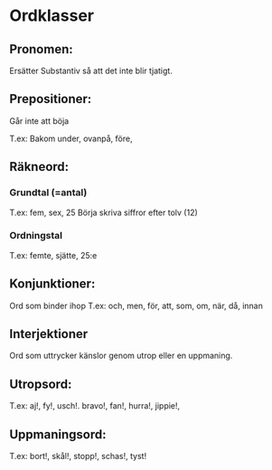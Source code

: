# Ordklasser

## Pronomen:
Ersätter Substantiv så att det inte blir tjatigt.

## Prepositioner:
Går inte att böja      

T.ex: Bakom under, ovanpå, före,

## Räkneord:

### Grundtal (=antal)
T.ex: fem, sex, 25
Börja skriva siffror efter tolv (12)
 
### Ordningstal
T.ex: femte, sjätte, 25:e 

## Konjunktioner:
Ord som binder ihop
T.ex: och, men, för, att, som, om, när, då, innan

## Interjektioner
Ord som uttrycker känslor genom utrop eller en uppmaning.

## Utropsord:
T.ex: aj!, fy!, usch!. bravo!, fan!, hurra!, jippie!,

## Uppmaningsord:
T.ex: bort!, skål!, stopp!, schas!, tyst!



